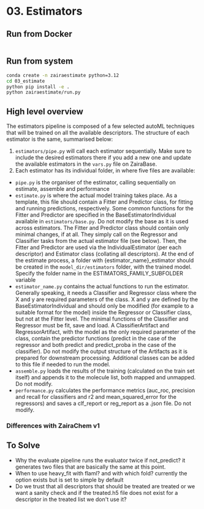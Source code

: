 # 03. Estimators

## Run from Docker

```bash


```

## Run from system 

```bash
conda create -n zairaestimate python=3.12
cd 03_estimate
python pip install -e .
python zairaestimate/run.py
```

## High level overview
The estimators pipeline is composed of a few selected autoML techniques that will be trained on all the available descriptors. The structure of each estimator is the same, summarised below:
1. `estimators/pipe.py` will call each estimator sequentially. Make sure to include the desired estimators there if you add a new one and update the available estimators in the `vars.py` file on ZairaBase.
2. Each estimator has its individual folder, in where five files are available:
- `pipe.py` is the organiser of the estimator, calling sequentially on estimate, assemble and performance
- `estimate.py` is where the actual model training takes place. As a template, this file should contain a Fitter and Predictor class, for fitting and running predictions, respectively. Some common functions for the Fitter and Predictor are specified in the BaseEstimatorIndividual available in `estimators/base.py`. Do not modify the base as it is used across estimators. The Fitter and Predictor class should contain only minimal changes, if at all. They simply call on the Regressor and Classifier tasks from the actual estimator file (see below). Then, the Fitter and Predictor are used via the IndividualEstimator (per each descriptor) and Estimator class (collating all descriptors). At the end of the estimate process, a folder with {estimator_name}_estimator should be created in the `model_dir/estimators` folder, with the trained model. Specify the folder name in the ESTIMATORS_FAMILY_SUBFOLDER variable
- `estimator_name.py` contains the actual functions to run the estimator. Generally speaking, it needs a Classifier and Regressor class where the X and y are required parameters of the class. X and y are defined by the BaseEstimatorIndividual and should only be modified (for example to a suitable format for the model) inside the Regressor or Classifier class, but not at the Fitter level. The minimal functions of the Classifier and Regressor must be fit, save and load. A ClassifierArtifact and RegressorArtifact, with the model as the only required parameter of the class, contain the predictor functions (predict in the case of the regressor and both predict and predict_proba in the case of the classifier). Do not modify the output structure of the Artifacts as it is prepared for downstream processing. Additional classes can be added to this file if needed to run the model.
- `assemble.py` loads the results of the training (calculated on the train set itself) and appends it to the molecule list, both mapped and unmapped. Do not modify.
- `performance.py` calculates the performance metrics (auc_roc, precision and recall for classifiers and r2 and mean_squared_error for the regressors) and saves a clf_report or reg_report as a .json file. Do not modify.

### Differences with ZairaChem v1

## To Solve
- Why the evaluate pipeline runs the evaluator twice if not_predict? it generates two files that are basically the same at this point. 
- When to use heavy_fit with flaml? and with which fold? currently the option exists but is set to simple by default
- Do we trust that all descriptors that should be treated are treated or we want a sanity check and if the treated.h5 file does not exist for a descriptor in the treated list we don't use it?